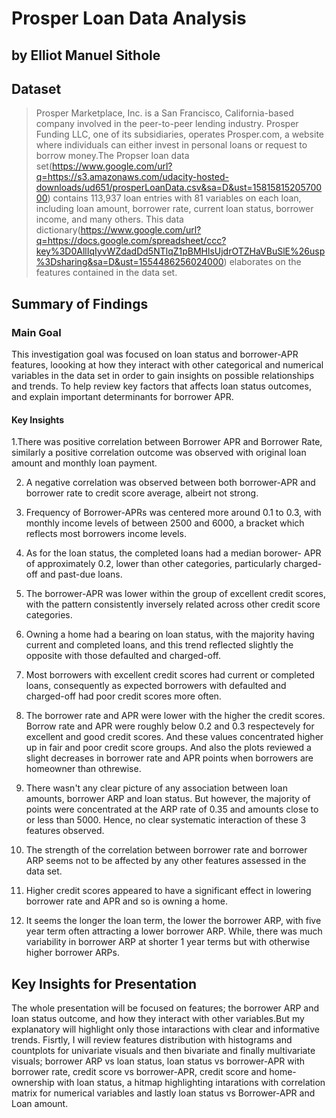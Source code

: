 # Prosper Loan Data Analysis

## by Elliot Manuel Sithole


## Dataset

>Prosper Marketplace, Inc. is a San Francisco, California-based company involved in the peer-to-peer lending industry. Prosper Funding LLC, one of its subsidiaries, operates Prosper.com, a website where individuals can either invest in personal loans or request to borrow money.The Propser loan data set(https://www.google.com/url?q=https://s3.amazonaws.com/udacity-hosted-downloads/ud651/prosperLoanData.csv&sa=D&ust=1581581520570000) contains 113,937 loan entries with 81 variables on each loan, including loan amount, borrower rate, current loan status, borrower income, and many others. This data dictionary(https://www.google.com/url?q=https://docs.google.com/spreadsheet/ccc?key%3D0AllIqIyvWZdadDd5NTlqZ1pBMHlsUjdrOTZHaVBuSlE%26usp%3Dsharing&sa=D&ust=1554486256024000) elaborates on the features contained in the data set.


## Summary of Findings
### Main Goal
This investigation goal was  focused on loan status and borrower-APR features, loooking at how they interact with other categorical and numerical variables in the data set in order to gain insights on possible relationships and trends. To help  review key factors that affects loan status outcomes, and explain important determinants for borrower APR. 
#### Key Insights
1.There was  positive correlation between Borrower APR and Borrower Rate, similarly a positive correlation outcome was observed with original loan amount and monthly loan payment.

2. A negative correlation was observed between both borrower-APR and borrower rate to credit score average, albeirt not strong.

3. Frequency of Borrower-APRs was centered more around 0.1 to 0.3, with monthly income levels of between 2500 and 6000, a bracket which reflects most borrowers income levels.

4. As for the loan status, the completed loans had a median borower- APR of approximately 0.2,  lower than other categories, particularly charged-off and past-due loans.

5. The borrower-APR was lower within the group of excellent credit scores, with the pattern consistently inversely related across other credit score categories.

6. Owning a home had a bearing on loan status, with the majority having current and completed loans, and this trend reflected slightly the opposite with those defaulted and charged-off.

7. Most borrowers with excellent credit scores had current or completed loans, consequently as expected borrowers with defaulted and charged-off had poor credit scores more often.

8. The borrower rate and APR were lower with the higher the credit scores. Borrow rate and APR were roughly below 0.2 and 0.3 respectevely for excellent and good credit scores. And these values concentrated higher up in fair and poor credit score groups. And also the plots reviewed  a slight decreases in borrower rate and APR points when borrowers are homeowner than othrewise.

9. There wasn't any clear picture of any association between loan amounts, borrower ARP and loan status. But however, the majority of points were concentrated at the ARP rate of 0.35 and amounts close to or less than 5000. Hence, no clear systematic interaction of these 3 features observed.

10. The strength of the correlation between borrower rate and borrower ARP seems not to be affected by any other features assessed in the data set.

11. Higher credit scores appeared to have a significant effect in lowering borrower rate and APR and so is owning a home.

12. It seems the longer the loan term, the lower the borrower ARP, with five year term often attracting a lower borrower ARP. While, there was much variability in borrower ARP at shorter 1 year terms but with otherwise higher borrower ARPs.


## Key Insights for Presentation

The whole presentation will be focused on features; the borrower ARP and loan status outcome, and how they interact with other variables.But my explanatory will highlight only those intaractions with clear and informative trends. Fisrtly,  I will review features distribution with histograms and countplots for univariate visuals and then bivariate and finally multivariate visuals; borrower ARP vs loan status, loan status vs borrower-APR with borrower rate, credit score vs borrower-APR, credit score and home-ownership with loan status, a hitmap highlighting intarations with correlation matrix for numerical variables and lastly loan status vs Borrower-APR and Loan amount.